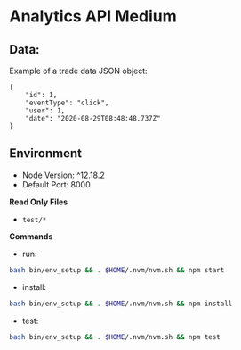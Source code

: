 # Analytics API Medium

## Data:
Example of a trade data JSON object:
```
{
    "id": 1,
    "eventType": "click",
    "user": 1,
    "date": "2020-08-29T08:48:48.737Z"
}
```
 
## Environment 
- Node Version: ^12.18.2
- Default Port: 8000

**Read Only Files**
- `test/*`

**Commands**
- run: 
```bash
bash bin/env_setup && . $HOME/.nvm/nvm.sh && npm start
```
- install: 
```bash
bash bin/env_setup && . $HOME/.nvm/nvm.sh && npm install
```
- test: 
```bash
bash bin/env_setup && . $HOME/.nvm/nvm.sh && npm test
```
